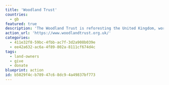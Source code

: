 ```yaml
---
title: 'Woodland Trust'
countries:
  - gb
featured: true
description: 'The Woodland Trust is reforesting the United Kingdom, working with communities, local authorities, and land owners, to get trees in the ground.'
action_url: 'https://www.woodlandtrust.org.uk/'
categories:
  - 411e32f8-59bc-4fbb-ac7f-3d2a908b039e
  - ee42a632-ac6a-4f89-802a-8111cf674d4c
tags:
  - land-owners
  - give
  - donate
blueprint: action
id: b5029f4c-b789-47c6-8dc9-4a49837bf773
---
```

